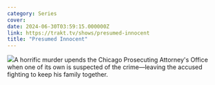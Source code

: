 ```yaml
---
category: Series
cover: 
date: 2024-06-30T03:59:15.000000Z
link: https://trakt.tv/shows/presumed-innocent
title: "Presumed Innocent"
---
```


![](https://walter.trakt.tv/images/shows/000/193/143/fanarts/thumb/ff8831fc76.jpg)A horrific murder upends the Chicago Prosecuting Attorney's Office when one of its own is suspected of the crime—leaving the accused fighting to keep his family together.